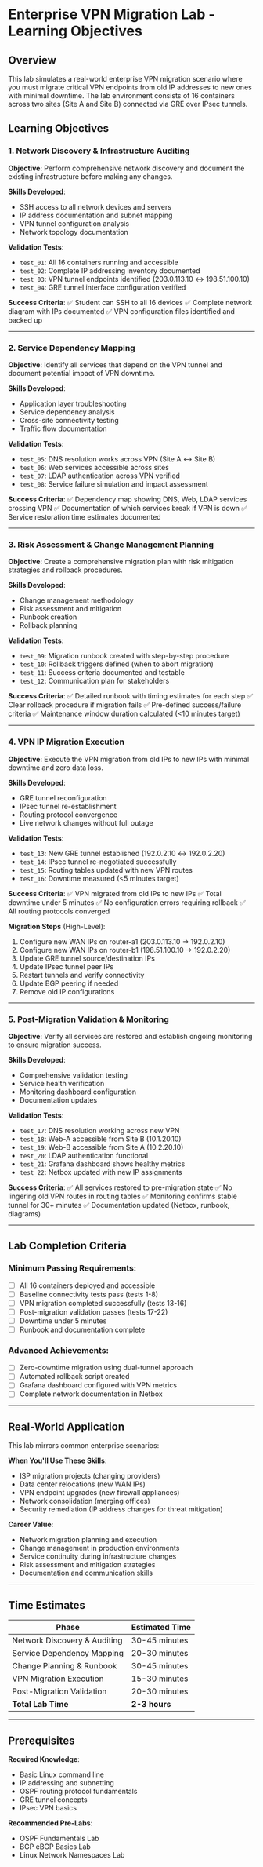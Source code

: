 # Enterprise VPN Migration Lab - Learning Objectives

## Overview
This lab simulates a real-world enterprise VPN migration scenario where you must migrate critical VPN endpoints from old IP addresses to new ones with minimal downtime. The lab environment consists of 16 containers across two sites (Site A and Site B) connected via GRE over IPsec tunnels.

## Learning Objectives

### 1. Network Discovery & Infrastructure Auditing
**Objective**: Perform comprehensive network discovery and document the existing infrastructure before making any changes.

**Skills Developed**:
- SSH access to all network devices and servers
- IP address documentation and subnet mapping
- VPN tunnel configuration analysis
- Network topology documentation

**Validation Tests**:
- `test_01`: All 16 containers running and accessible
- `test_02`: Complete IP addressing inventory documented
- `test_03`: VPN tunnel endpoints identified (203.0.113.10 ↔ 198.51.100.10)
- `test_04`: GRE tunnel interface configuration verified

**Success Criteria**:
✅ Student can SSH to all 16 devices
✅ Complete network diagram with IPs documented
✅ VPN configuration files identified and backed up

---

### 2. Service Dependency Mapping
**Objective**: Identify all services that depend on the VPN tunnel and document potential impact of VPN downtime.

**Skills Developed**:
- Application layer troubleshooting
- Service dependency analysis
- Cross-site connectivity testing
- Traffic flow documentation

**Validation Tests**:
- `test_05`: DNS resolution works across VPN (Site A ↔ Site B)
- `test_06`: Web services accessible across sites
- `test_07`: LDAP authentication across VPN verified
- `test_08`: Service failure simulation and impact assessment

**Success Criteria**:
✅ Dependency map showing DNS, Web, LDAP services crossing VPN
✅ Documentation of which services break if VPN is down
✅ Service restoration time estimates documented

---

### 3. Risk Assessment & Change Management Planning
**Objective**: Create a comprehensive migration plan with risk mitigation strategies and rollback procedures.

**Skills Developed**:
- Change management methodology
- Risk assessment and mitigation
- Runbook creation
- Rollback planning

**Validation Tests**:
- `test_09`: Migration runbook created with step-by-step procedure
- `test_10`: Rollback triggers defined (when to abort migration)
- `test_11`: Success criteria documented and testable
- `test_12`: Communication plan for stakeholders

**Success Criteria**:
✅ Detailed runbook with timing estimates for each step
✅ Clear rollback procedure if migration fails
✅ Pre-defined success/failure criteria
✅ Maintenance window duration calculated (<10 minutes target)

---

### 4. VPN IP Migration Execution
**Objective**: Execute the VPN migration from old IPs to new IPs with minimal downtime and zero data loss.

**Skills Developed**:
- GRE tunnel reconfiguration
- IPsec tunnel re-establishment
- Routing protocol convergence
- Live network changes without full outage

**Validation Tests**:
- `test_13`: New GRE tunnel established (192.0.2.10 ↔ 192.0.2.20)
- `test_14`: IPsec tunnel re-negotiated successfully
- `test_15`: Routing tables updated with new VPN routes
- `test_16`: Downtime measured (<5 minutes target)

**Success Criteria**:
✅ VPN migrated from old IPs to new IPs
✅ Total downtime under 5 minutes
✅ No configuration errors requiring rollback
✅ All routing protocols converged

**Migration Steps** (High-Level):
1. Configure new WAN IPs on router-a1 (203.0.113.10 → 192.0.2.10)
2. Configure new WAN IPs on router-b1 (198.51.100.10 → 192.0.2.20)
3. Update GRE tunnel source/destination IPs
4. Update IPsec tunnel peer IPs
5. Restart tunnels and verify connectivity
6. Update BGP peering if needed
7. Remove old IP configurations

---

### 5. Post-Migration Validation & Monitoring
**Objective**: Verify all services are restored and establish ongoing monitoring to ensure migration success.

**Skills Developed**:
- Comprehensive validation testing
- Service health verification
- Monitoring dashboard configuration
- Documentation updates

**Validation Tests**:
- `test_17`: DNS resolution working across new VPN
- `test_18`: Web-A accessible from Site B (10.1.20.10)
- `test_19`: Web-B accessible from Site A (10.2.20.10)
- `test_20`: LDAP authentication functional
- `test_21`: Grafana dashboard shows healthy metrics
- `test_22`: Netbox updated with new IP assignments

**Success Criteria**:
✅ All services restored to pre-migration state
✅ No lingering old VPN routes in routing tables
✅ Monitoring confirms stable tunnel for 30+ minutes
✅ Documentation updated (Netbox, runbook, diagrams)

---

## Lab Completion Criteria

### Minimum Passing Requirements:
- [ ] All 16 containers deployed and accessible
- [ ] Baseline connectivity tests pass (tests 1-8)
- [ ] VPN migration completed successfully (tests 13-16)
- [ ] Post-migration validation passes (tests 17-22)
- [ ] Downtime under 5 minutes
- [ ] Runbook and documentation complete

### Advanced Achievements:
- [ ] Zero-downtime migration using dual-tunnel approach
- [ ] Automated rollback script created
- [ ] Grafana dashboard configured with VPN metrics
- [ ] Complete network documentation in Netbox

---

## Real-World Application

This lab mirrors common enterprise scenarios:

**When You'll Use These Skills**:
- ISP migration projects (changing providers)
- Data center relocations (new WAN IPs)
- VPN endpoint upgrades (new firewall appliances)
- Network consolidation (merging offices)
- Security remediation (IP address changes for threat mitigation)

**Career Value**:
- Network migration planning and execution
- Change management in production environments
- Service continuity during infrastructure changes
- Risk assessment and mitigation strategies
- Documentation and communication skills

---

## Time Estimates

| Phase | Estimated Time |
|-------|---------------|
| Network Discovery & Auditing | 30-45 minutes |
| Service Dependency Mapping | 20-30 minutes |
| Change Planning & Runbook | 30-45 minutes |
| VPN Migration Execution | 15-30 minutes |
| Post-Migration Validation | 20-30 minutes |
| **Total Lab Time** | **2-3 hours** |

---

## Prerequisites

**Required Knowledge**:
- Basic Linux command line
- IP addressing and subnetting
- OSPF routing protocol fundamentals
- GRE tunnel concepts
- IPsec VPN basics

**Recommended Pre-Labs**:
- OSPF Fundamentals Lab
- BGP eBGP Basics Lab
- Linux Network Namespaces Lab
